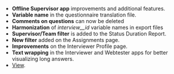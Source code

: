 - **Offline Supervisor app** improvements and additional features.
- **Variable name** in the questionnaire translation file.
- **Comments on questions** can now be deleted
- **Harmonization** of *interview__id* variable names in export files
- **Supervisor/Team filter** is added to the Status Duration Report.
- **New filter** added on the Assignments page.
- **Improvements** on the Interviewer Profile page.
- **Text wrapping** in the Interviewer and Webtester apps for better visualizing long answers.
- [View](/release-notes/version-18-10).